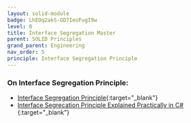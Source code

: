 ```yaml
---
layout: solid-module
badge: LhEOq2akS-GD7IeoFugI9w
level: 0
title: Interface Segregation Master 
parent: SOLID Principles
grand_parent: Engineering
nav_order: 5
principle: Interface Segregation Principle 
---
```

### On Interface Segregation Principle:

- [Interface Segregation Principle](https://www.youtube.com/watch?v=JVWZR23B_iE&list=PLZlA0Gpn_vH9kocFX7R7BAe_CvvOCO_p9&index=4){:target="\_blank"}
- [Interface Segrecation Principle Explained Practically in C#](https://www.youtube.com/watch?v=y1JiMGP51NE){:target="\_blank"}

